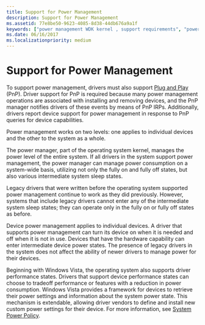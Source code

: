 ```yaml
---
title: Support for Power Management
description: Support for Power Management
ms.assetid: 77e8be50-9623-4085-8d38-44db676a9a1f
keywords: ["power management WDK kernel , support requirements", "power management WDK kernel , about power management", "PnP WDK power management", "Plug and Play WDK power management"]
ms.date: 06/16/2017
ms.localizationpriority: medium
---
```


# Support for Power Management





To support power management, drivers must also support [Plug and Play](introduction-to-plug-and-play.md) (PnP). Driver support for PnP is required because many power management operations are associated with installing and removing devices, and the PnP manager notifies drivers of these events by means of PnP IRPs. Additionally, drivers report device support for power management in response to PnP queries for device capabilities.

Power management works on two levels: one applies to individual devices and the other to the system as a whole.

The power manager, part of the operating system kernel, manages the power level of the entire system. If all drivers in the system support power management, the power manager can manage power consumption on a system-wide basis, utilizing not only the fully on and fully off states, but also various intermediate system sleep states.

Legacy drivers that were written before the operating system supported power management continue to work as they did previously. However, systems that include legacy drivers cannot enter any of the intermediate system sleep states; they can operate only in the fully on or fully off states as before.

Device power management applies to individual devices. A driver that supports power management can turn its device on when it is needed and off when it is not in use. Devices that have the hardware capability can enter intermediate device power states. The presence of legacy drivers in the system does not affect the ability of newer drivers to manage power for their devices.

Beginning with Windows Vista, the operating system also supports driver performance states. Drivers that support device performance states can choose to tradeoff performance or features with a reduction in power consumption. Windows Vista provides a framework for devices to retrieve their power settings and information about the system power state. This mechanism is extendable, allowing driver vendors to define and install new custom power settings for their device. For more information, see [System Power Policy](system-power-policy.md).

 

 




